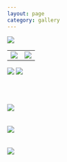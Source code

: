 ```yaml
---
layout: page
category: gallery
---
```



![](/figures/Image-1.jpg)


|||
|:-------------------------:|:-------------------------:|
|![](/figures/Image-2.jpg) | ![](/figures/Image-3.jpg)|


![](/figures/Image-4.jpg)
![](/figures/Image-5.jpg)

\
\
\
![](/figures/Image-6.jpg)
\
\
\
![](/figures/Image-7.jpg)
\
\
\
![](/figures/Image-8.jpg)
